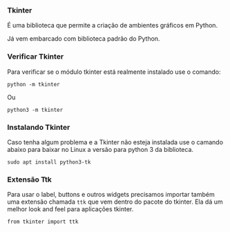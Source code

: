 ### Tkinter
  
É uma biblioteca que permite a criação de ambientes gráficos em Python.  
  
Já vem embarcado com biblioteca padrão do Python.  
  
### Verificar Tkinter
  
Para verificar se o módulo tkinter está realmente instalado use o comando:  
  
`python -m tkinter`  
  
Ou  
  
`python3 -m tkinter`  
  

### Instalando Tkinter  
  
Caso tenha algum problema e a Tkinter não esteja instalada use o camando abaixo para baixar no Linux a versão para python 3 da biblioteca.  
  
`sudo apt install python3-tk`   
  
  
### Extensão Ttk
    
Para usar o label, buttons e outros widgets precisamos importar também uma extensão chamada `ttk` que vem dentro do pacote do tkinter. Ela dá um melhor look and feel para aplicações tkinter.    
  
`from tkinter import ttk`  
  
